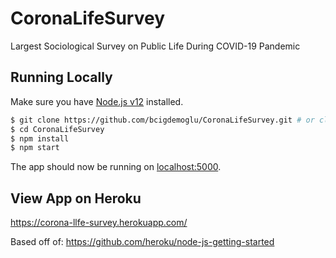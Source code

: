 # CoronaLifeSurvey
Largest Sociological Survey on Public Life During COVID-19 Pandemic

## Running Locally

Make sure you have [Node.js v12](http://nodejs.org/) installed.

```sh
$ git clone https://github.com/bcigdemoglu/CoronaLifeSurvey.git # or clone your own fork
$ cd CoronaLifeSurvey
$ npm install
$ npm start
```

The app should now be running on [localhost:5000](http://localhost:5000/).

## View App on Heroku

https://corona-llfe-survey.herokuapp.com/

Based off of: https://github.com/heroku/node-js-getting-started

